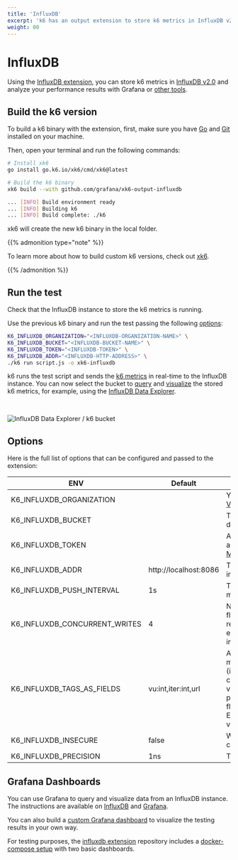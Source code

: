 ```yaml
---
title: 'InfluxDB'
excerpt: 'k6 has an output extension to store k6 metrics in InfluxDB v2. This document shows you how to configure this integration.'
weight: 00
---
```


# InfluxDB

Using the [InfluxDB extension](https://github.com/grafana/xk6-output-influxdb), you can store k6 metrics in [InfluxDB v2.0](https://docs.influxdata.com/influxdb/v2.0/) and analyze your performance results with Grafana or [other tools](https://docs.influxdata.com/influxdb/cloud-serverless/query-data/tools/).

## Build the k6 version

To build a k6 binary with the extension, first, make sure you have [Go](https://golang.org/doc/install) and [Git](https://git-scm.com/) installed on your machine.

Then, open your terminal and run the following commands:

```bash
# Install xk6
go install go.k6.io/xk6/cmd/xk6@latest

# Build the k6 binary
xk6 build --with github.com/grafana/xk6-output-influxdb

... [INFO] Build environment ready
... [INFO] Building k6
... [INFO] Build complete: ./k6
```

xk6 will create the new k6 binary in the local folder.

{{% admonition type="note" %}}

To learn more about how to build custom k6 versions, check out [xk6](https://github.com/grafana/xk6).

{{% /admonition %}}

## Run the test

Check that the InfluxDB instance to store the k6 metrics is running.

Use the previous k6 binary and run the test passing the following [options](#options):

```bash
K6_INFLUXDB_ORGANIZATION="<INFLUXDB-ORGANIZATION-NAME>" \
K6_INFLUXDB_BUCKET="<INFLUXDB-BUCKET-NAME>" \
K6_INFLUXDB_TOKEN="<INFLUXDB-TOKEN>" \
K6_INFLUXDB_ADDR="<INFLUXDB-HTTP-ADDRESS>" \
./k6 run script.js -o xk6-influxdb
```

k6 runs the test script and sends the [k6 metrics](https://grafana.com/docs/k6/<K6_VERSION>/using-k6/metrics) in real-time to the InfluxDB instance. You can now select the bucket to [query](https://docs.influxdata.com/influxdb/v2.7/query-data/) and [visualize](https://docs.influxdata.com/influxdb/v2.7/visualize-data/) the stored k6 metrics, for example, using the [InfluxDB Data Explorer](https://docs.influxdata.com/influxdb/v2.7/query-data/execute-queries/data-explorer/).

<br/>

![InfluxDB Data Explorer / k6 bucket](/media/docs/k6-oss/influxdb-data-explorer-k6-bucket.png)

## Options

Here is the full list of options that can be configured and passed to the extension:

| ENV                           | Default               | Description                                                                                                                                                                                                                                                                                                         |
| ----------------------------- | --------------------- | ------------------------------------------------------------------------------------------------------------------------------------------------------------------------------------------------------------------------------------------------------------------------------------------------------------------- |
| K6_INFLUXDB_ORGANIZATION      |                       | Your InfluxDB organization name. [View organizations](https://docs.influxdata.com/influxdb/v2.7/organizations/).                                                                                                                                                                                                    |
| K6_INFLUXDB_BUCKET            |                       | The bucket name to store k6 metrics data. [Manage buckets](https://docs.influxdata.com/influxdb/v2.7/organizations/buckets/).                                                                                                                                                                                       |
| K6_INFLUXDB_TOKEN             |                       | An API token that provides authorized access to store data. [Manage API tokens](https://docs.influxdata.com/influxdb/v2.7/security/tokens/).                                                                                                                                                                        |
| K6_INFLUXDB_ADDR              | http://localhost:8086 | The address of the InfluxDB instance.                                                                                                                                                                                                                                                                               |
| K6_INFLUXDB_PUSH_INTERVAL     | 1s                    | The flush's frequency of the `k6` metrics.                                                                                                                                                                                                                                                                          |
| K6_INFLUXDB_CONCURRENT_WRITES | 4                     | Number of concurrent requests for flushing data. It is useful when a request takes more than the expected time (more than flush interval).                                                                                                                                                                          |
| K6_INFLUXDB_TAGS_AS_FIELDS    | vu:int,iter:int,url   | A comma-separated string to set `k6` metrics as non-indexable fields (instead of tags). An optional type can be specified using :type as in vu:int will make the field integer. The possible field types are int, bool, float and string, which is the default. Example: vu:int,iter:int,url:string,event_time:int. |
| K6_INFLUXDB_INSECURE          | false                 | When `true`, it will skip `https` certificate verification.                                                                                                                                                                                                                                                         |
| K6_INFLUXDB_PRECISION         | 1ns                   | The timestamp [Precision](https://docs.influxdata.com/influxdb/v2.7/reference/glossary/#precision).                                                                                                                                                                                                                 |

## Grafana Dashboards

You can use Grafana to query and visualize data from an InfluxDB instance. The instructions are available on [InfluxDB](https://docs.influxdata.com/influxdb/v2.7/tools/grafana/) and [Grafana](https://grafana.com/docs/grafana/latest/datasources/influxdb/).

You can also build a [custom Grafana dashboard](https://grafana.com/docs/k6/<K6_VERSION>/results-output/grafana-dashboards) to visualize the testing results in your own way.

For testing purposes, the [influxdb extension](https://github.com/grafana/xk6-output-influxdb) repository includes a [docker-compose setup](https://github.com/grafana/xk6-output-influxdb#docker-compose) with two basic dashboards.
